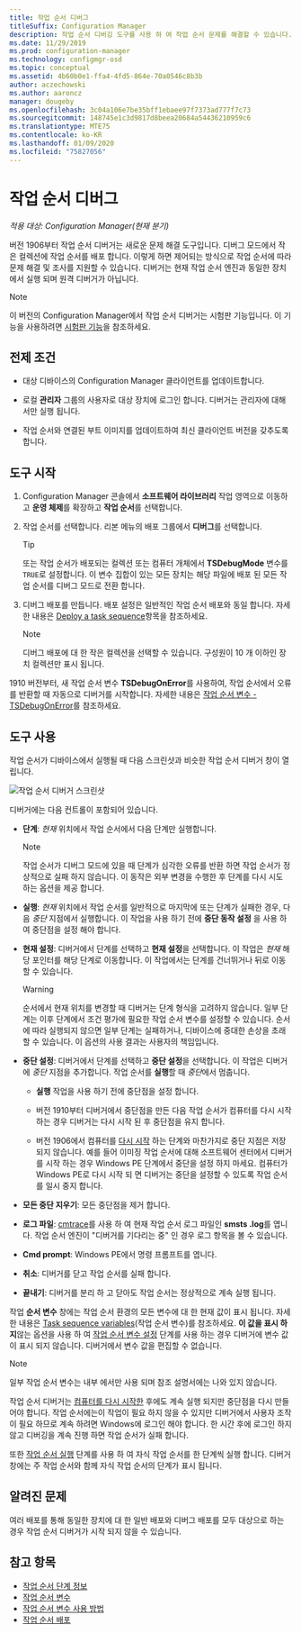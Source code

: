 ```yaml
---
title: 작업 순서 디버그
titleSuffix: Configuration Manager
description: 작업 순서 디버깅 도구를 사용 하 여 작업 순서 문제를 해결할 수 있습니다.
ms.date: 11/29/2019
ms.prod: configuration-manager
ms.technology: configmgr-osd
ms.topic: conceptual
ms.assetid: 4b60b0e1-ffa4-4fd5-864e-70a0546c8b3b
author: aczechowski
ms.author: aaroncz
manager: dougeby
ms.openlocfilehash: 3c04a106e7be35bff1ebaee97f7373ad777f7c73
ms.sourcegitcommit: 148745e1c3d9817d8beea20684a54436210959c6
ms.translationtype: MTE75
ms.contentlocale: ko-KR
ms.lasthandoff: 01/09/2020
ms.locfileid: "75827056"
---
```

# <a name="debug-a-task-sequence"></a>작업 순서 디버그

*적용 대상: Configuration Manager(현재 분기)*

<!--3612274-->

버전 1906부터 작업 순서 디버거는 새로운 문제 해결 도구입니다. 디버그 모드에서 작은 컬렉션에 작업 순서를 배포 합니다. 이렇게 하면 제어되는 방식으로 작업 순서에 따라 문제 해결 및 조사를 지원할 수 있습니다. 디버거는 현재 작업 순서 엔진과 동일한 장치에서 실행 되며 원격 디버거가 아닙니다.

> [!Note]  
> 이 버전의 Configuration Manager에서 작업 순서 디버거는 시험판 기능입니다. 이 기능을 사용하려면 [시험판 기능](/configmgr/core/servers/manage/pre-release-features)을 참조하세요.  


## <a name="prerequisites"></a>전제 조건

- 대상 디바이스의 Configuration Manager 클라이언트를 업데이트합니다.

- 로컬 **관리자** 그룹의 사용자로 대상 장치에 로그인 합니다. 디버거는 관리자에 대해서만 실행 됩니다.

- 작업 순서와 연결된 부트 이미지를 업데이트하여 최신 클라이언트 버전을 갖추도록 합니다.


## <a name="start-the-tool"></a>도구 시작

1. Configuration Manager 콘솔에서 **소프트웨어 라이브러리** 작업 영역으로 이동하고 **운영 체제**를 확장하고 **작업 순서**를 선택합니다.

1. 작업 순서를 선택합니다. 리본 메뉴의 배포 그룹에서 **디버그**를 선택합니다.

    > [!Tip]  
    > 또는 작업 순서가 배포되는 컬렉션 또는 컴퓨터 개체에서 **TSDebugMode** 변수를 `TRUE`로 설정합니다. 이 변수 집합이 있는 모든 장치는 해당 파일에 배포 된 모든 작업 순서를 디버그 모드로 전환 합니다.

1. 디버그 배포를 만듭니다. 배포 설정은 일반적인 작업 순서 배포와 동일 합니다. 자세한 내용은 [Deploy a task sequence](/configmgr/osd/deploy-use/deploy-a-task-sequence#process)항목을 참조하세요.

    > [!Note]  
    > 디버그 배포에 대 한 작은 컬렉션을 선택할 수 있습니다. 구성원이 10 개 이하인 장치 컬렉션만 표시 됩니다.

1910 버전부터, 새 작업 순서 변수 **TSDebugOnError**를 사용하여, 작업 순서에서 오류를 반환할 때 자동으로 디버거를 시작합니다.<!-- 5012536 --> 자세한 내용은 [작업 순서 변수 - TSDebugOnError](/configmgr/osd/understand/task-sequence-variables#TSDebugOnError)를 참조하세요.

## <a name="use-the-tool"></a>도구 사용

작업 순서가 디바이스에서 실행될 때 다음 스크린샷과 비슷한 작업 순서 디버거 창이 열립니다.

![작업 순서 디버거 스크린샷](media/3612274-tsdebug.png)

디버거에는 다음 컨트롤이 포함되어 있습니다.

- **단계**: *현재* 위치에서 작업 순서에서 다음 단계만 실행합니다.  

    > [!Note]  
    > 작업 순서가 디버그 모드에 있을 때 단계가 심각한 오류를 반환 하면 작업 순서가 정상적으로 실패 하지 않습니다. 이 동작은 외부 변경을 수행한 후 단계를 다시 시도 하는 옵션을 제공 합니다.

- **실행**: *현재* 위치에서 작업 순서를 일반적으로 마지막에 또는 단계가 실패한 경우, 다음 *중단* 지점에서 실행합니다. 이 작업을 사용 하기 전에 **중단 동작 설정** 을 사용 하 여 중단점을 설정 해야 합니다.

- **현재 설정**: 디버거에서 단계를 선택하고 **현재 설정**을 선택합니다. 이 작업은 *현재* 해당 포인터를 해당 단계로 이동합니다. 이 작업에서는 단계를 건너뛰거나 뒤로 이동할 수 있습니다.  

    > [!Warning]  
    > 순서에서 현재 위치를 변경할 때 디버거는 단계 형식을 고려하지 않습니다. 일부 단계는 이후 단계에서 조건 평가에 필요한 작업 순서 변수를 설정할 수 있습니다. 순서에 따라 실행되지 않으면 일부 단계는 실패하거나, 디바이스에 중대한 손상을 초래할 수 있습니다. 이 옵션의 사용 결과는 사용자의 책임입니다.  

- **중단 설정**: 디버거에서 단계를 선택하고 **중단 설정**을 선택합니다. 이 작업은 디버거에 *중단* 지점을 추가합니다. 작업 순서를 **실행**할 때 *중단*에서 멈춥니다.  

    - **실행** 작업을 사용 하기 전에 중단점을 설정 합니다.

    - 버전 1910부터 디버거에서 중단점을 만든 다음 작업 순서가 컴퓨터를 다시 시작 하는 경우 디버거는 다시 시작 된 후 중단점을 유지 합니다.<!-- 5012509 -->

    - 버전 1906에서 컴퓨터를 [다시 시작](/configmgr/osd/understand/task-sequence-steps#BKMK_RestartComputer) 하는 단계와 마찬가지로 중단 지점은 저장 되지 않습니다. 예를 들어 이미징 작업 순서에 대해 소프트웨어 센터에서 디버거를 시작 하는 경우 Windows PE 단계에서 중단을 설정 하지 마세요. 컴퓨터가 Windows PE로 다시 시작 되 면 디버거는 중단을 설정할 수 있도록 작업 순서를 일시 중지 합니다.

- **모든 중단 지우기**: 모든 중단점을 제거 합니다.

- **로그 파일**: [cmtrace](/configmgr/core/support/cmtrace)를 사용 하 여 현재 작업 순서 로그 파일인 **smsts .log**를 엽니다. 작업 순서 엔진이 "디버거를 기다리는 중" 인 경우 로그 항목을 볼 수 있습니다.

- **Cmd prompt**: Windows PE에서 명령 프롬프트를 엽니다.

- **취소**: 디버거를 닫고 작업 순서를 실패 합니다.

- **끝내기**: 디버거를 분리 하 고 닫아도 작업 순서는 정상적으로 계속 실행 됩니다.

작업 **순서 변수** 창에는 작업 순서 환경의 모든 변수에 대 한 현재 값이 표시 됩니다. 자세한 내용은 [Task sequence variables](/configmgr/osd/understand/task-sequence-variables)\(작업 순서 변수\)를 참조하세요. **이 값을 표시 하지**않는 옵션을 사용 하 여 [작업 순서 변수 설정](/configmgr/osd/understand/task-sequence-steps#BKMK_SetTaskSequenceVariable) 단계를 사용 하는 경우 디버거에 변수 값이 표시 되지 않습니다. 디버거에서 변수 값을 편집할 수 없습니다.

> [!Note]
> 일부 작업 순서 변수는 내부 에서만 사용 되며 참조 설명서에는 나와 있지 않습니다.

작업 순서 디버거는 [컴퓨터를 다시 시작한](/configmgr/osd/understand/task-sequence-steps#BKMK_RestartComputer) 후에도 계속 실행 되지만 중단점을 다시 만들어야 합니다. 작업 순서에는이 작업이 필요 하지 않을 수 있지만 디버거에서 사용자 조작이 필요 하므로 계속 하려면 Windows에 로그인 해야 합니다. 한 시간 후에 로그인 하지 않고 디버깅을 계속 진행 하면 작업 순서가 실패 합니다.

또한 [작업 순서 실행](/configmgr/osd/understand/task-sequence-steps#child-task-sequence) 단계를 사용 하 여 자식 작업 순서를 한 단계씩 실행 합니다. 디버거 창에는 주 작업 순서와 함께 자식 작업 순서의 단계가 표시 됩니다.


## <a name="known-issues"></a>알려진 문제

여러 배포를 통해 동일한 장치에 대 한 일반 배포와 디버그 배포를 모두 대상으로 하는 경우 작업 순서 디버거가 시작 되지 않을 수 있습니다.


## <a name="see-also"></a>참고 항목

- [작업 순서 단계 정보](/configmgr/osd/understand/task-sequence-steps)
- [작업 순서 변수](/configmgr/osd/understand/task-sequence-variables)
- [작업 순서 변수 사용 방법](/configmgr/osd/understand/using-task-sequence-variables)
- [작업 순서 배포](/configmgr/osd/deploy-use/deploy-a-task-sequence)

